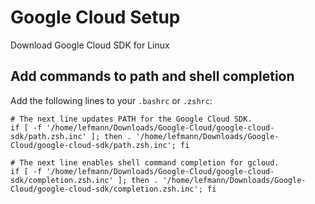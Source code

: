 Google Cloud Setup
==================

Download Google Cloud SDK for Linux

## Add commands to path and shell completion

Add the following lines to your `.bashrc` or `.zshrc`:

```
# The next line updates PATH for the Google Cloud SDK.
if [ -f '/home/lefmann/Downloads/Google-Cloud/google-cloud-sdk/path.zsh.inc' ]; then . '/home/lefmann/Downloads/Google-Cloud/google-cloud-sdk/path.zsh.inc'; fi

# The next line enables shell command completion for gcloud.
if [ -f '/home/lefmann/Downloads/Google-Cloud/google-cloud-sdk/completion.zsh.inc' ]; then . '/home/lefmann/Downloads/Google-Cloud/google-cloud-sdk/completion.zsh.inc'; fi
```
